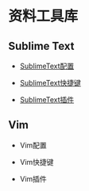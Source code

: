 # 资料工具库

## Sublime Text

- [SublimeText配置][st-config]

- [SublimeText快捷键][st-shortcut]

- [SublimeText插件][st-plugin]


## Vim

- Vim配置

- Vim快捷键

- Vim插件


[st-shortcut]: https://github.com/cyonks/toolbox/blob/master/sublime-text/shortcut-keys.md "sublime text shortcut keys"
[st-config]: https://github.com/cyonks/toolbox/blob/master/sublime-text/shortcut-keys.md "sublime text shortcut keys"
[st-plugin]: https://github.com/cyonks/toolbox/blob/master/sublime-text/shortcut-keys.md "sublime text shortcut keys"
